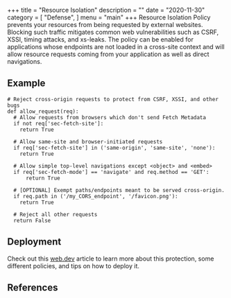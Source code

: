 +++
title = "Resource Isolation"
description = ""
date = "2020-11-30"
category = [
    "Defense",
]
menu = "main"
+++
Resource Isolation Policy prevents your resources from being requested by external websites. Blocking such traffic mitigates common web vulnerabilities such as CSRF,
XSSI, timing attacks, and xs-leaks. The policy can be enabled for applications whose endpoints are not loaded in a cross-site context and will allow
resource requests coming from your application as well as direct navigations.

## Example
```
# Reject cross-origin requests to protect from CSRF, XSSI, and other bugs
def allow_request(req):
  # Allow requests from browsers which don't send Fetch Metadata
  if not req['sec-fetch-site']:
    return True

  # Allow same-site and browser-initiated requests
  if req['sec-fetch-site'] in ('same-origin', 'same-site', 'none'):
    return True

  # Allow simple top-level navigations except <object> and <embed>
  if req['sec-fetch-mode'] == 'navigate' and req.method == 'GET':
      return True

  # [OPTIONAL] Exempt paths/endpoints meant to be served cross-origin.
  if req.path in ('/my_CORS_endpoint', '/favicon.png'):
    return True

  # Reject all other requests
  return False
```

## Deployment

Check out this [web.dev](https://web.dev/fetch-metadata/) article to learn more about this protection, some different policies, and tips on how to deploy it.

## References

[^1]: Protect your resources from web attacks with Fetch Metadata, [link](https://web.dev/fetch-metadata/)
